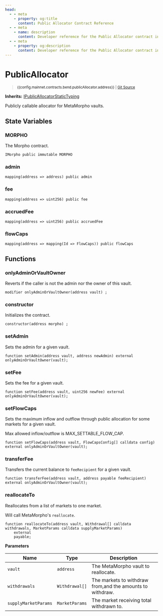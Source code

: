 ```yaml
---
head:
  - - meta
    - property: og:title
      content: Public Allocator Contract Reference
  - - meta
    - name: description
      content: Developer reference for the Public Allocator contract in Bend
  - - meta
    - property: og:description
      content: Developer reference for the Public Allocator contract in Bend
---
```


<script setup>
  import config from '@berachain/config/constants.json';
</script>

# PublicAllocator

> <small><a target="_blank" :href="config.mainnet.dapps.berascan.url + 'address/' + config.mainnet.contracts.bend.publicAllocator.address + '?utm_source=' + config.websites.docsBend.utmSource">{{config.mainnet.contracts.bend.publicAllocator.address}}</a> | [Git Source](https://github.com/morpho-org/public-allocator/blob/main/src/PublicAllocator.sol)</small>

**Inherits:** [IPublicAllocatorStaticTyping](https://github.com/morpho-org/public-allocator/blob/main/src/interfaces/IPublicAllocator.sol)

Publicly callable allocator for MetaMorpho vaults.

## State Variables

### MORPHO

The Morpho contract.

```solidity
IMorpho public immutable MORPHO
```

### admin

```solidity
mapping(address => address) public admin
```

### fee

```solidity
mapping(address => uint256) public fee
```

### accruedFee

```solidity
mapping(address => uint256) public accruedFee
```

### flowCaps

```solidity
mapping(address => mapping(Id => FlowCaps)) public flowCaps
```

## Functions

### onlyAdminOrVaultOwner

Reverts if the caller is not the admin nor the owner of this vault.

```solidity
modifier onlyAdminOrVaultOwner(address vault) ;
```

### constructor

Initializes the contract.

```solidity
constructor(address morpho) ;
```

### setAdmin

Sets the admin for a given vault.

```solidity
function setAdmin(address vault, address newAdmin) external onlyAdminOrVaultOwner(vault);
```

### setFee

Sets the fee for a given vault.

```solidity
function setFee(address vault, uint256 newFee) external onlyAdminOrVaultOwner(vault);
```

### setFlowCaps

Sets the maximum inflow and outflow through public allocation for some markets for a given vault.

Max allowed inflow/outflow is MAX_SETTABLE_FLOW_CAP.

```solidity
function setFlowCaps(address vault, FlowCapsConfig[] calldata config) external onlyAdminOrVaultOwner(vault);
```

### transferFee

Transfers the current balance to `feeRecipient` for a given vault.

```solidity
function transferFee(address vault, address payable feeRecipient) external onlyAdminOrVaultOwner(vault);
```

### reallocateTo

Reallocates from a list of markets to one market.

Will call MetaMorpho's `reallocate`.

```solidity
function reallocateTo(address vault, Withdrawal[] calldata withdrawals, MarketParams calldata supplyMarketParams)
    external
    payable;
```

**Parameters**

| Name                 | Type           | Description                                               |
| -------------------- | -------------- | --------------------------------------------------------- |
| `vault`              | `address`      | The MetaMorpho vault to reallocate.                       |
| `withdrawals`        | `Withdrawal[]` | The markets to withdraw from,and the amounts to withdraw. |
| `supplyMarketParams` | `MarketParams` | The market receiving total withdrawn to.                  |
